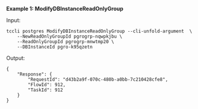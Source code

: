 **Example 1: ModifyDBInstanceReadOnlyGroup**



Input: 

```
tccli postgres ModifyDBInstanceReadOnlyGroup --cli-unfold-argument  \
    --NewReadOnlyGroupId pgrogrp-nqwpkjbu \
    --ReadOnlyGroupId pgrogrp-mnwtmp20 \
    --DBInstanceId pgro-k95qzetn
```

Output: 
```
{
    "Response": {
        "RequestId": "d43b2a9f-070c-480b-a0bb-7c210428cfe8",
        "FlowId": 912,
        "TaskId": 912
    }
}
```


